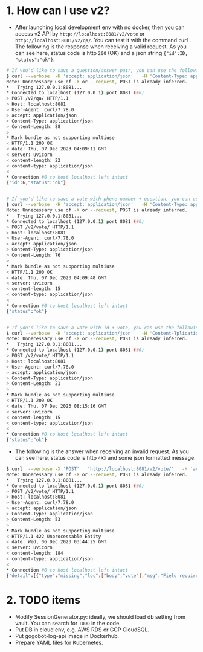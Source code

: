 # 1. How can I use v2?
- After launching local development env with no docker, then you can access v2 API by `http://localhost:8081/v2/vote` or `http://localhost:8081/v2/qa/`. You can test it with the command `curl`. The following is the response when receiving a valid request. As you can see here, status code is http `200` (OK) and a json string `{"id":ID, "status":"ok"}`.

```bash
# If you'd like to save a question/answer pair, you can use the following command.
$ curl --verbose  -H 'accept: application/json'   -H 'Content-Type: application/json'  -X POST http://localhost:8081/v2/qa/ -d '{"phone_number":"+886930900831", "question":"This is my question", "answer":"a answer"}'
Note: Unnecessary use of -X or --request, POST is already inferred.
*   Trying 127.0.0.1:8081...
* Connected to localhost (127.0.0.1) port 8081 (#0)
> POST /v2/qa/ HTTP/1.1
> Host: localhost:8081
> User-Agent: curl/7.78.0
> accept: application/json
> Content-Type: application/json
> Content-Length: 88
> 
* Mark bundle as not supporting multiuse
< HTTP/1.1 200 OK
< date: Thu, 07 Dec 2023 04:09:11 GMT
< server: uvicorn
< content-length: 22
< content-type: application/json
< 
* Connection #0 to host localhost left intact
{"id":6,"status":"ok"}


# If you'd like to save a vote with phone number + question, you can use the following command.
$ curl --verbose  -H 'accept: application/json'   -H 'Content-Type: application/json'  -X POST http://localhost:8081/v2/vote/ -d '{"phone_number":"+886930900831", "question":"This is my question",  "answer":"a answer","vote":"up"}'
Note: Unnecessary use of -X or --request, POST is already inferred.
*   Trying 127.0.0.1:8081...
* Connected to localhost (127.0.0.1) port 8081 (#0)
> POST /v2/vote/ HTTP/1.1
> Host: localhost:8081
> User-Agent: curl/7.78.0
> accept: application/json
> Content-Type: application/json
> Content-Length: 76
> 
* Mark bundle as not supporting multiuse
< HTTP/1.1 200 OK
< date: Thu, 07 Dec 2023 04:09:48 GMT
< server: uvicorn
< content-length: 15
< content-type: application/json
< 
* Connection #0 to host localhost left intact
{"status":"ok"}


# If you'd like to save a vote with id + vote, you can use the following command.
$ curl --verbose  -H 'accept: application/json'   -H 'Content-Tplication/json'  -X POST http://localhost:8081/v2/vote/ -d '{"id":6, "vote":"up"}'
Note: Unnecessary use of -X or --request, POST is already inferred.
*   Trying 127.0.0.1:8081...
* Connected to localhost (127.0.0.1) port 8081 (#0)
> POST /v2/vote/ HTTP/1.1
> Host: localhost:8081
> User-Agent: curl/7.78.0
> accept: application/json
> Content-Type: application/json
> Content-Length: 21
> 
* Mark bundle as not supporting multiuse
< HTTP/1.1 200 OK
< date: Thu, 07 Dec 2023 08:15:16 GMT
< server: uvicorn
< content-length: 15
< content-type: application/json
< 
* Connection #0 to host localhost left intact
{"status":"ok"}
``` 

-  The following is the answer when receiving an invalid request. As you can see here, status code is http `4XX` and some json formatted message.
```bash
$ curl  --verbose -X 'POST'   'http://localhost:8081/v2/vote/'   -H 'accept: application/json'   -H 'Content-Type: application/json'   -d '{  "phone_number": "+8869000000", "question":"QUESTION"}'
Note: Unnecessary use of -X or --request, POST is already inferred.
*   Trying 127.0.0.1:8081...
* Connected to localhost (127.0.0.1) port 8081 (#0)
> POST /v2/vote/ HTTP/1.1
> Host: localhost:8081
> User-Agent: curl/7.78.0
> accept: application/json
> Content-Type: application/json
> Content-Length: 53
> 
* Mark bundle as not supporting multiuse
< HTTP/1.1 422 Unprocessable Entity
< date: Wed, 06 Dec 2023 03:44:25 GMT
< server: uvicorn
< content-length: 184
< content-type: application/json
< 
* Connection #0 to host localhost left intact
{"detail":[{"type":"missing","loc":["body","vote"],"msg":"Field required","input":{"phone_number":"+8869000000","question":"QUESTION"},"url":"https://errors.pydantic.dev/2.5/v/missing"}]}

```

# 2. TODO items
- Modify SessionGenerator.py: ideally, we should load db setting from vault. You can search for `TODO` in the code.
- Put DB in cloud env, e.g. AWS RDS or GCP CloudSQL.
- Put gogobot-log-api image in Dockerhub.
- Prepare YAML files for Kubernetes.
